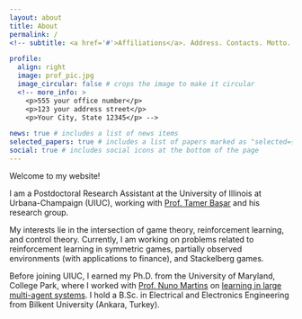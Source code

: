 ```yaml
---
layout: about
title: About
permalink: /
<!-- subtitle: <a href='#'>Affiliations</a>. Address. Contacts. Motto. Etc. -->

profile:
  align: right
  image: prof_pic.jpg
  image_circular: false # crops the image to make it circular
  <!-- more_info: >
    <p>555 your office number</p>
    <p>123 your address street</p>
    <p>Your City, State 12345</p> -->

news: true # includes a list of news items
selected_papers: true # includes a list of papers marked as "selected={true}"
social: true # includes social icons at the bottom of the page
---
```


Welcome to my website!

I am a Postdoctoral Research Assistant at the University of Illinois at Urbana-Champaign (UIUC), working with [Prof. Tamer Başar](https://tamerbasar.csl.illinois.edu) and his research group.

My interests lie in the intersection of game theory, reinforcement learning, and control theory. Currently, I am working on problems related to reinforcement learning in symmetric games, partially observed environments (with applications to finance), and Stackelberg games.

Before joining UIUC, I earned my Ph.D. from the University of Maryland, College Park, where I worked with [Prof. Nuno Martins](https://terpconnect.umd.edu/~nmartins/) on [learning in large multi-agent systems](https://www.proquest.com/openview/4826de49cef5e3cfe4432fe2ce9c3869/1?pq-origsite=gscholar&cbl=18750&diss=y). I hold a B.Sc. in Electrical and Electronics Engineering from Bilkent University (Ankara, Turkey).
